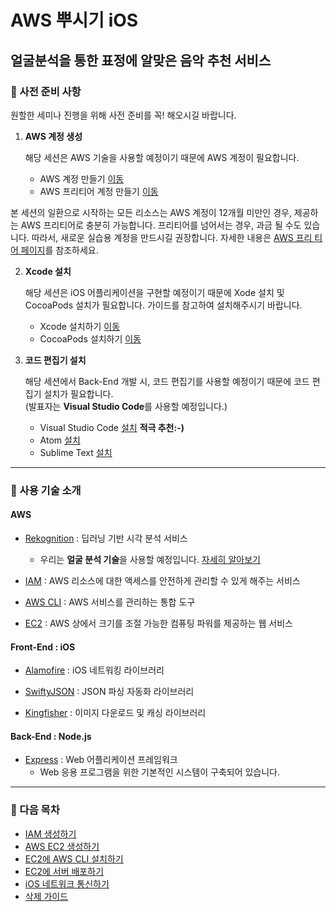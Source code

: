 # AWS 뿌시기 iOS

## 얼굴분석을 통한 표정에 알맞은 음악 추천 서비스

### 🚩 사전 준비 사항

원할한 세미나 진행을 위해 사전 준비를 꼭! 해오시길 바랍니다.

1. **AWS 계정 생성**

   해당 세션은 AWS 기술을 사용할 예정이기 때문에 AWS 계정이 필요합니다.

   - AWS 계정 만들기 [이동](https://portal.aws.amazon.com/billing/signup#/start)
   - AWS 프리티어 계정 만들기 [이동](https://aws.amazon.com/ko/free)

본 세션의 일환으로 시작하는 모든 리소스는 AWS 계정이 12개월 미만인 경우, 제공하는 AWS 프리티어로 충분히 가능합니다. 프리티어를 넘어서는 경우, 과금 될 수도 있습니다. 따라서, 새로운 실습용 계정을 만드시길 권장합니다. 자세한 내용은 [AWS 프리 티어 페이지](https://aws.amazon.com/free/)를 참조하세요.

2. **Xcode 설치**

   해당 세션은 iOS 어플리케이션을 구현할 예정이기 때문에 Xode 설치 및 CocoaPods 설치가 필요합니다. 가이드를 참고하여 설치해주시기 바랍니다.

   - Xcode 설치하기 [이동](https://github.com/AUSG/ausg-seminar-2019/tree/master/iOSTrack/Preparation)
   - CocoaPods 설치하기 [이동](https://github.com/kyeahen/ExpressionRekognitionMusicService/blob/master/Guide/CocoaPods%20%EC%84%A4%EC%B9%98%20%EA%B0%80%EC%9D%B4%EB%93%9C.md)


3. **코드 편집기 설치**

   해당 세션에서 Back-End 개발 시, 코드 편집기를 사용할 예정이기 때문에 코드 편집기 설치가 필요합니다. <br/>
   (발표자는 **Visual Studio Code**를 사용할 예정입니다.) 

   - Visual Studio Code [설치](https://code.visualstudio.com/)  **적극 추천:-)**
   - Atom [설치](https://atom.io/)
   - Sublime Text [설치](https://www.sublimetext.com/)

------

### 🚩 사용 기술 소개

#### AWS

- [Rekognition](https://ap-northeast-2.console.aws.amazon.com/rekognition/home?region=ap-northeast-2#/) : 딥러닝 기반 시각 분석 서비스
  - 우리는 **얼굴 분석 기술**을 사용할 예정입니다. [자세히 알아보기](https://ap-northeast-2.console.aws.amazon.com/rekognition/home?region=ap-northeast-2#/face-detection)
  
- [IAM](https://aws.amazon.com/ko/iam/) : AWS 리소스에 대한 액세스를 안전하게 관리할 수 있게 해주는 서비스

- [AWS CLI](https://aws.amazon.com/ko/cli/) : AWS 서비스를 관리하는 통합 도구

- [EC2](https://aws.amazon.com/ko/ec2/?nc2=h_m1) : AWS 상에서 크기를 조절 가능한 컴퓨팅 파워를 제공하는 웹 서비스

#### Front-End : iOS

- [Alamofire](https://github.com/Alamofire/Alamofire) : iOS 네트워킹 라이브러리

- [SwiftyJSON](https://github.com/SwiftyJSON/SwiftyJSON) : JSON 파싱 자동화 라이브러리

- [Kingfisher](https://github.com/onevcat/Kingfisher) : 이미지 다운로드 및 캐싱 라이브러리

#### Back-End : Node.js

- [Express](https://github.com/expressjs/express) : Web 어플리케이션 프레임워크
  - Web 응용 프로그램을 위한 기본적인 시스템이 구축되어 있습니다.

------

### 🚩 다음 목차

- [IAM 생성하기](https://github.com/kyeahen/ExpressionRekognitionMusicService/blob/master/Guide/IAM%20%EC%83%9D%EC%84%B1%ED%95%98%EA%B8%B0.md)
- [AWS EC2 생성하기](https://github.com/kyeahen/ExpressionRekognitionMusicService/blob/master/Guide/AWS%20EC2%20%EC%83%9D%EC%84%B1%ED%95%98%EA%B8%B0.md)
- [EC2에 AWS CLI 설치하기](https://github.com/kyeahen/ExpressionRekognitionMusicService/blob/master/Guide/EC2%EC%97%90%20AWS%20CLI%20%EC%84%A4%EC%B9%98%ED%95%98%EA%B8%B0.md)
- [EC2에 서버 배포하기](https://github.com/kyeahen/ExpressionRekognitionMusicService/blob/master/Guide/EC2%EC%97%90%20%EC%84%9C%EB%B2%84%20%EB%B0%B0%ED%8F%AC%ED%95%98%EA%B8%B0.md)
- [iOS 네트워크 통신하기](https://github.com/kyeahen/ExpressionRekognitionMusicService/blob/master/Guide/iOS%20%EB%84%A4%ED%8A%B8%EC%9B%8C%ED%82%B9%20%ED%86%B5%EC%8B%A0%ED%95%98%EA%B8%B0.md)
- [삭제 가이드]()

